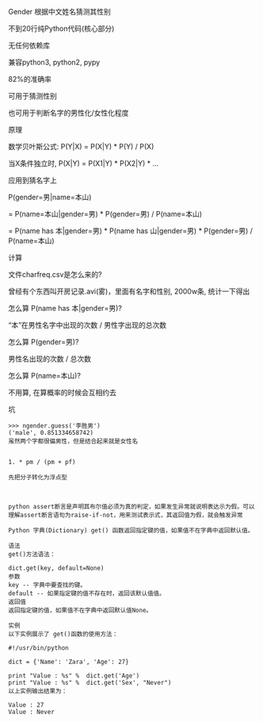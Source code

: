 

Gender
根据中文姓名猜测其性别

不到20行纯Python代码(核心部分)

无任何依赖库

兼容python3, python2, pypy

82%的准确率

可用于猜测性别

也可用于判断名字的男性化/女性化程度



原理

数学贝叶斯公式: P(Y|X) = P(X|Y) * P(Y) / P(X)

当X条件独立时, P(X|Y) = P(X1|Y) * P(X2|Y) * ...

应用到猜名字上

P(gender=男|name=本山) 

= P(name=本山|gender=男) * P(gender=男) / P(name=本山)

= P(name has 本|gender=男) * P(name has 山|gender=男) * P(gender=男) / P(name=本山)

计算

文件charfreq.csv是怎么来的?

曾经有个东西叫开房记录.avi(雾)，里面有名字和性别, 2000w条, 统计一下得出

怎么算 P(name has 本|gender=男)?

“本”在男性名字中出现的次数 / 男性字出现的总次数

怎么算 P(gender=男)?

男性名出现的次数 / 总次数

怎么算 P(name=本山)?

不用算, 在算概率的时候会互相约去

坑

```
>>> ngender.guess('李胜男')
('male', 0.851334658742)
虽然两个字都很偏男性，但是结合起来就是女性名
```


```

1. * pm / (pm + pf)

先把分子转化为浮点型



python assert断言是声明其布尔值必须为真的判定，如果发生异常就说明表达示为假。可以理解assert断言语句为raise-if-not，用来测试表示式，其返回值为假，就会触发异常

```


```
Python 字典(Dictionary) get() 函数返回指定键的值，如果值不在字典中返回默认值。

语法
get()方法语法：

dict.get(key, default=None)
参数
key -- 字典中要查找的键。
default -- 如果指定键的值不存在时，返回该默认值值。
返回值
返回指定键的值，如果值不在字典中返回默认值None。

实例
以下实例展示了 get()函数的使用方法：

#!/usr/bin/python

dict = {'Name': 'Zara', 'Age': 27}

print "Value : %s" %  dict.get('Age')
print "Value : %s" %  dict.get('Sex', "Never")
以上实例输出结果为：

Value : 27
Value : Never
```